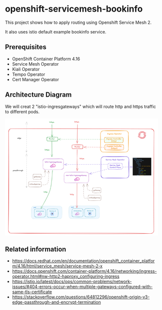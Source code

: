 # openshift-servicemesh-bookinfo

This project shows how to apply routing using Openshift Service Mesh 2.

It also uses istio default example bookinfo service.

## Prerequisites

- OpenShift Container Platform 4.16
- Service Mesh Operator
- Kiali Operator
- Tempo Operator
- Cert Manager Operator

## Architecture Diagram

We will creat 2 "istio-ingresgateways" which will route http and https traffic to different pods.

![istio](images/istio.png)

## Related information
- https://docs.redhat.com/en/documentation/openshift_container_platform/4.16/html/service_mesh/service-mesh-2-x
- https://docs.openshift.com/container-platform/4.16/networking/ingress-operator.html#nw-http2-haproxy_configuring-ingress
- https://istio.io/latest/docs/ops/common-problems/network-issues/#404-errors-occur-when-multiple-gateways-configured-with-same-tls-certificate
- https://stackoverflow.com/questions/64812296/openshift-origin-v3-edge-passthrough-and-encrypt-termination
